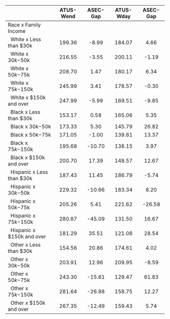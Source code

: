 
|                      |    ATUS-Wend |     ASEC-Gap |    ATUS-Wday |     ASEC-Gap |
| -------------------- | :----------: | :----------: | :----------: | :----------: |
| Race x Family Income |              |              |              |              |
| &nbsp;&nbsp;White x Less than $30k |       199.36 |        -8.99 |       184.07 |         4.66 |
| &nbsp;&nbsp;White x $30k-$50k |       216.55 |        -3.55 |       200.11 |        -1.19 |
| &nbsp;&nbsp;White x $50k-$75k |       208.70 |         1.47 |       180.17 |         6.34 |
| &nbsp;&nbsp;White x $75k-$150k |       245.99 |         3.41 |       178.57 |        -0.30 |
| &nbsp;&nbsp;White x $150k and over |       247.99 |        -5.99 |       169.51 |        -9.85 |
| &nbsp;&nbsp;Black x Less than $30k |       153.17 |         0.58 |       165.06 |         5.35 |
| &nbsp;&nbsp;Black x $30k-$50k |       173.33 |         5.30 |       145.79 |        26.82 |
| &nbsp;&nbsp;Black x $50k-$75k |       171.05 |        -1.00 |       139.81 |        13.37 |
| &nbsp;&nbsp;Black x $75k-$150k |       195.68 |       -10.70 |       138.15 |         3.97 |
| &nbsp;&nbsp;Black x $150k and over |       200.70 |        17.39 |       148.57 |        12.67 |
| &nbsp;&nbsp;Hispanic x Less than $30k |       187.43 |        11.45 |       186.79 |        -5.74 |
| &nbsp;&nbsp;Hispanic x $30k-$50k |       229.32 |       -10.66 |       183.34 |         8.20 |
| &nbsp;&nbsp;Hispanic x $50k-$75k |       205.26 |         5.41 |       221.62 |       -26.58 |
| &nbsp;&nbsp;Hispanic x $75k-$150k |       280.87 |       -45.09 |       131.50 |        16.67 |
| &nbsp;&nbsp;Hispanic x $150k and over |       181.29 |        35.51 |       121.08 |        28.54 |
| &nbsp;&nbsp;Other x Less than $30k |       154.56 |        20.86 |       174.61 |         4.02 |
| &nbsp;&nbsp;Other x $30k-$50k |       203.91 |        12.96 |       209.95 |        -8.59 |
| &nbsp;&nbsp;Other x $50k-$75k |       243.30 |       -15.81 |       129.47 |        61.83 |
| &nbsp;&nbsp;Other x $75k-$150k |       281.64 |       -26.88 |       158.75 |        12.27 |
| &nbsp;&nbsp;Other x $150k and over |       267.35 |       -12.49 |       159.43 |         5.74 |

